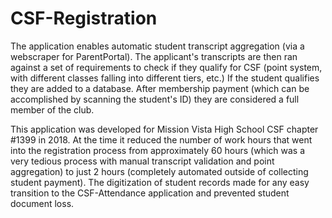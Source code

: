 # CSF-Registration
The application enables automatic student transcript aggregation (via a webscraper for ParentPortal). The applicant's transcripts are then ran against a set of requirements to check if they qualify for CSF (point system, with different classes falling into different tiers, etc.) If the student qualifies they are added to a database. After membership payment (which can be accomplished by scanning the student's ID) they are considered a full member of the club.

This application was developed for Mission Vista High School CSF chapter #1399 in 2018. At the time it reduced the number of work hours that went into the registration process from approximately 60 hours (which was a very tedious process with manual transcript validation and point aggregation) to just 2 hours (completely automated outside of collecting student payment). The digitization of student records made for any easy transition to the CSF-Attendance application and prevented student document loss.
